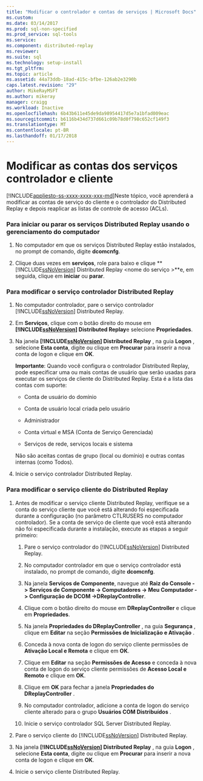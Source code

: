 ```yaml
---
title: "Modificar o controlador e contas de serviços | Microsoft Docs"
ms.custom: 
ms.date: 03/14/2017
ms.prod: sql-non-specified
ms.prod_service: sql-tools
ms.service: 
ms.component: distributed-replay
ms.reviewer: 
ms.suite: sql
ms.technology: setup-install
ms.tgt_pltfrm: 
ms.topic: article
ms.assetid: 44a73ddb-18ad-415c-bfbe-126ab2e3290b
caps.latest.revision: "29"
author: MikeRayMSFT
ms.author: mikeray
manager: craigg
ms.workload: Inactive
ms.openlocfilehash: 6b43b611e45de9da98954417d5e7a1bfad009eac
ms.sourcegitcommit: b6116b434d737d661c09b78d0f798c652cf149f3
ms.translationtype: MT
ms.contentlocale: pt-BR
ms.lasthandoff: 01/17/2018
---
```

# <a name="modify-the-controller-and-client-services-accounts"></a>Modificar as contas dos serviços controlador e cliente
[!INCLUDE[appliesto-ss-xxxx-xxxx-xxx-md](../../includes/appliesto-ss-xxxx-xxxx-xxx-md.md)]Neste tópico, você aprenderá a modificar as contas de serviço do cliente e o controlador do Distributed Replay e depois reaplicar as listas de controle de acesso (ACLs).  
  
### <a name="to-start-or-stop-the-distributed-replay-services-using-computer-management"></a>Para iniciar ou parar os serviços Distributed Replay usando o gerenciamento do computador  
  
1.  No computador em que os serviços Distributed Replay estão instalados, no prompt de comando, digite **dcomcnfg**.  
  
2.  Clique duas vezes em **serviços**, role para baixo e clique  **[!INCLUDE[ssNoVersion](../../includes/ssnoversion-md.md)] Distributed Replay \<nome do serviço >**e, em seguida, clique em **iniciar** ou **parar**.  
  
### <a name="to-modify-the-distributed-replay-controller-service"></a>Para modificar o serviço controlador Distributed Replay  
  
1.  No computador controlador, pare o serviço controlador [!INCLUDE[ssNoVersion](../../includes/ssnoversion-md.md)] Distributed Replay.  
  
2.  Em **Serviços**, clique com o botão direito do mouse em **[!INCLUDE[ssNoVersion](../../includes/ssnoversion-md.md)] Distributed Replay**e selecione **Propriedades**.  
  
3.  Na janela **[!INCLUDE[ssNoVersion](../../includes/ssnoversion-md.md)] Distributed Replay** , na guia **Logon** , selecione **Esta conta**, digite ou clique em **Procurar** para inserir a nova conta de logon e clique em **OK**.  
  
     **Importante**: Quando você configura o controlador Distributed Replay, pode especificar uma ou mais contas de usuário que serão usadas para executar os serviços de cliente do Distributed Replay. Esta é a lista das contas com suporte:  
  
    -   Conta de usuário do domínio  
  
    -   Conta de usuário local criada pelo usuário  
  
    -   Administrador  
  
    -   Conta virtual e MSA (Conta de Serviço Gerenciada)  
  
    -   Serviços de rede, serviços locais e sistema  
  
     Não são aceitas contas de grupo (local ou domínio) e outras contas internas (como Todos).  
  
4.  Inicie o serviço controlador Distributed Replay.  
  
### <a name="to-modify-the-distributed-replay-client-service"></a>Para modificar o serviço cliente do Distributed Replay  
  
1.  Antes de modificar o serviço cliente Distributed Replay, verifique se a conta do serviço cliente que você está alterando foi especificada durante a configuração (no parâmetro CTLRUSERS no computador controlador). Se a conta de serviço de cliente que você está alterando não foi especificada durante a instalação, execute as etapas a seguir primeiro:  
  
    1.  Pare o serviço controlador do [!INCLUDE[ssNoVersion](../../includes/ssnoversion-md.md)] Distributed Replay.  
  
    2.  No computador controlador em que o serviço controlador está instalado, no prompt de comando, digite **dcomcnfg**.  
  
    3.  Na janela **Serviços de Componente**, navegue até **Raiz do Console -> Serviços de Componente -> Computadores -> Meu Computador -> Configuração de DCOM ->DReplayController**.  
  
    4.  Clique com o botão direito do mouse em **DReplayController** e clique em **Propriedades**.  
  
    5.  Na janela **Propriedades do DReplayController** , na guia **Segurança** , clique em **Editar** na seção **Permissões de Inicialização e Ativação** .  
  
    6.  Conceda à nova conta de logon do serviço cliente permissões de **Ativação Local e Remota** e clique em **OK**.  
  
    7.  Clique em **Editar** na seção **Permissões de Acesso** e conceda à nova conta de logon do serviço cliente permissões de **Acesso Local e Remoto** e clique em **OK**.  
  
    8.  Clique em **OK** para fechar a janela **Propriedades do DReplayController** .  
  
    9. No computador controlador, adicione a conta de logon do serviço cliente alterado para o grupo **Usuários COM Distribuídos** .  
  
    10. Inicie o serviço controlador SQL Server Distributed Replay.  
  
2.  Pare o serviço cliente do [!INCLUDE[ssNoVersion](../../includes/ssnoversion-md.md)] Distributed Replay.  
  
3.  Na janela **[!INCLUDE[ssNoVersion](../../includes/ssnoversion-md.md)] Distributed Replay** , na guia **Logon** , selecione **Esta conta**, digite ou clique em **Procurar** para inserir a nova conta de logon e clique em **OK**.  
  
4.  Inicie o serviço cliente Distributed Replay.  
  
  
